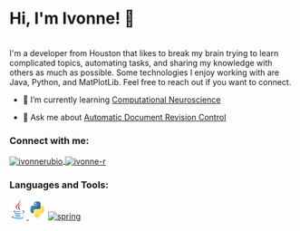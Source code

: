
# Hi, I'm Ivonne! 👋

<!-- <img align='right' src = "https://user-images.githubusercontent.com/28023005/149669511-756b4e57-1293-48e9-8d1b-d17a230572f5.png" width = "230">
 -->
<br>
I'm a developer from Houston that likes to break my brain trying to learn complicated topics, automating tasks, and sharing my knowledge with others as much as possible. Some technologies I enjoy working with are Java, Python, and MatPlotLib. Feel free to reach out if you want to connect.

<!--
[![Top Langs](https://github-readme-stats.vercel.app/api/top-langs/?username=ivonnerubio&layout=compact&exclude_repo=github-readme-stats,Python-DSA-Intro,flow-crm-tutorial,web-portfolio,API-Cerveza-Generator,Beer-Genereator,portfoliowebsite,website,ivonnerubio.github.io,Bien-Studio-Re,mis4397-stirred_quarantini-f20,Front-End-Development,MIS3371,bien.studio)]

![Ivonne's GitHub stats](https://github-readme-stats.vercel.app/api?username=ivonnerubio&hide=contribs,prs&include_all_commits=true&show_icons=true&theme=radical)
<img align="center" src="https://github-readme-stats.vercel.app/api/Automatic-Document-Revision-Control/?username=ivonnerubio&theme=radical" />
[![Readme Card](https://github-readme-stats.vercel.app/api/pin/?username=ivonnerubio&repo=Automatic-Document-Revision-Control)](https://github.com/ivonnerubio/Automatic-Document-Revision-Control)


**ivonnerubio/ivonnerubio** is a ✨ _special_ ✨ repository because its `README.md` (this file) appears on your GitHub profile.
![Uploading AvatarMaker.png…]()

Here are some ideas to get you started:

- 🔭 I’m currently working on ...
- 🌱 I’m currently learning ...
- 👯 I’m looking to collaborate on ...
- 🤔 I’m looking for help with ...
- 💬 Ask me about ...
- 📫 How to reach me: ...
- 😄 Pronouns: ...
- ⚡ Fun fact: ...
<p><img align="center" src="https://github-readme-streak-stats.herokuapp.com/?user=ivonnerubio&" alt="ivonnerubio" /></p>
-->







- 🌱 I’m currently learning [Computational Neuroscience](https://github.com/ivonnerubio/Neuromatch-Academy-Computational-Neuroscience)

- 💬 Ask me about [Automatic Document Revision Control](https://github.com/ivonnerubio/Automatic-Document-Revision-Control)

<h3 align="left">Connect with me:</h3>
<p align="left">
<a href="https://linkedin.com/in/ivonnerubio" target="_blank">
    <img align="center" src="https://raw.githubusercontent.com/rahuldkjain/github-profile-readme-generator/master/src/images/icons/Social/linked-in-alt.svg" alt="ivonnerubio" height="25" width="35" />
  </a>
<a href="https://stackoverflow.com/users/17442843/ivonne-r" target="_blank">
   <img align="center" src="https://raw.githubusercontent.com/rahuldkjain/github-profile-readme-generator/master/src/images/icons/Social/stack-overflow.svg" alt="ivonne-r" height="25" width="35" />
  </a>
</p>

<h3 align="left">Languages and Tools:</h3>
<p align="left">
  <a href="https://www.oracle.com/java" target="_blank" rel="noreferrer">
    <img src="https://raw.githubusercontent.com/devicons/devicon/master/icons/java/java-original.svg" alt="java" width="30" height="35"/>
  </a> 
  <a href="https://www.python.org" target="_blank" rel="noreferrer"><img src="https://raw.githubusercontent.com/devicons/devicon/master/icons/python/python-original.svg" alt="python" width="30" height="35"/></a>
  
  <a href="https://spring.io/" target="_blank" rel="noreferrer">
   <img src="https://www.vectorlogo.zone/logos/springio/springio-icon.svg" alt="spring" width="30" height="30" target="_blank"/> 
  </a> 
 </p>
